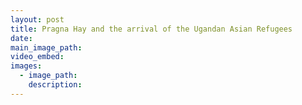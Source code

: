 ```yaml
---
layout: post
title: Pragna Hay and the arrival of the Ugandan Asian Refugees
date:
main_image_path:
video_embed:
images:
  - image_path:
    description:
---
```

